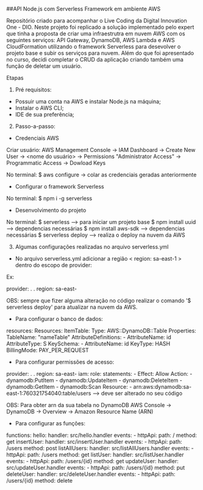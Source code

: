 ##API Node.js com Serverless Framework em ambiente AWS

Repositório criado para acompanhar o Live Coding da Digital Innovation One - DIO. Neste projeto foi replicado a solução implementado pelo expert que tinha a proposta de criar uma infraestrutra em nuvem AWS com os seguintes serviços: API Gateway, DynamoDB, AWS Lambda e AWS CloudFormation utilizando o framework Serverless para desevolver o projeto base e subir os serviços para nuvem. Além do que foi apresentado no curso, decidi completar o CRUD da aplicação criando também uma função de deletar um usuário.


Etapas
1) Pré requisitos:

- Possuir uma conta na AWS e instalar Node.js na máquina;
- Instalar o AWS CLI;
- IDE de sua preferência;

2) Passo-a-passo:

- Credenciais AWS

Criar usuário: AWS Management Console -> IAM Dashboard -> Create New User -> <nome do usuário> -> Permissions "Administrator Access" -> Programmatic Access -> Dowload Keys

No terminal: $ aws configure -> colar as credenciais geradas anteriormente


- Configurar o framework Serverless

No terminal: $ npm i -g serverless

- Desenvolvimento do projeto

No terminal: $ serverless     --> para iniciar um projeto base
$ npm install uuid     --> dependencias necessárias
$ npm install aws-sdk  --> dependencias necessárias
$ serverless deploy    --> realiza o deploy na nuvem da AWS


3) Algumas configurações realizadas no arquivo serverless.yml

- No arquivo serverless.yml adicionar a região < region: sa-east-1 > dentro do escopo de provider:

Ex:


provider:
	.
	.
	region: sa-east-

OBS: sempre que fizer alguma alteração no código realizar o comando '$ serverless deploy' para atualizar na nuvem da AWS.


- Para configurar o banco de dados:


resources:
  Resources:
    ItemTable:
      Type: AWS::DynamoDB::Table
      Properties:
          TableName: "nameTable"
          AttributeDefinitions:
            - AttributeName: id
              AttributeType: S
          KeySchema:
            - AttributeName: id
              KeyType: HASH
	  BillingMode: PAY_PER_REQUEST


- Para configurar permissões de acesso:


provider:
  .
  .
  region: sa-east-
  iam:
    role:
        statements:
          - Effect: Allow
            Action:
              - dynamodb:PutItem
              - dynamodb:UpdateItem
              - dynamodb:DeleteItem
              - dynamodb:GetItem
              - dynamodb:Scan
            Resource:
              - arn:aws:dynamodb:sa-east-1:760321754040:table/users --> deve ser alterado no seu código

OBS: Para obter arn da sua tabela no DynamoDB AWS Console -> DynamoDB -> Overview -> Amazon Resource Name (ARN)


- Para configurar as funções:


functions:
  hello:
    handler: src/hello.handler
    events:
      - httpApi:
          path: /
          method: get
  insertUser:
    handler: src/insertUser.handler
    events:
      - httpApi:
          path: /users
          method: post
  listAllUsers:
    handler: src/listAllUsers.handler
    events:
      - httpApi:
          path: /users
          method: get
  listUser:
    handler: src/listUser.handler
    events:
      - httpApi:
          path: /users/{id}
          method: get
  updateUser:
    handler: src/updateUser.handler
    events:
      - httpApi:
          path: /users/{id}
          method: put
  deleteUser:
    handler: src/deleteUser.handler
    events:
      - httpApi:
          path: /users/{id}
          method: delete